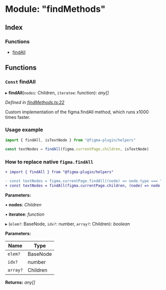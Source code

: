 
# Module: "findMethods"

## Index

### Functions

* [findAll](_findmethods_.md#const-findall)

## Functions

### `Const` findAll

▸ **findAll**(`nodes`: Children, `iteratee`: function): *any[]*

*Defined in [findMethods.ts:22](https://github.com/figma-plugin-helper-functions/figma-plugin-helpers/blob/1a9a479/src/helpers/findMethods.ts#L22)*

Custom implementation of the figma.findAll method, which runs x1000 times faster.

### Usage example
```ts
import { findAll, isTextNode } from "@figma-plugin/helpers"

const textNodes = findAll(figma.currentPage.children, isTextNode)
```

### How to replace native `figma.findAll`
```diff
+ import { findAll } from "@figma-plugin/helpers"

- const textNodes = figma.currentPage.findAll((node) => node.type === "TEXT");
+ const textNodes = findAll(figma.currentPage.children, (node) => node.type === "TEXT")
```

**Parameters:**

▪ **nodes**: *Children*

▪ **iteratee**: *function*

▸ (`elem?`: BaseNode, `idx?`: number, `array?`: Children): *boolean*

**Parameters:**

Name | Type |
------ | ------ |
`elem?` | BaseNode |
`idx?` | number |
`array?` | Children |

**Returns:** *any[]*
